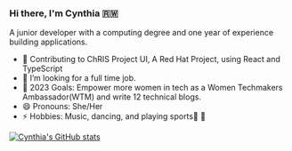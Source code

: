 ### Hi there, I'm Cynthia 🇷🇼 

A junior developer with a computing degree and one year of experience building applications. 
 
- 🔭 Contributing to ChRIS Project UI, A Red Hat Project, using React and TypeScript
- 👯 I’m looking for a full time job.
- :goal_net: 2023 Goals: Empower more women in tech as a Women Techmakers Ambassador(WTM) and write 12 technical blogs. 
- 😄 Pronouns: She/Her
- ⚡ Hobbies: Music, dancing, and playing sports:basketball: :volleyball:

[![Cynthia's GitHub stats](https://github-readme-stats.vercel.app/api?username=ciradu2204&show_icons=true&theme=cobalt&count_private=true)](https://github.com/anuraghazra/github-readme-stats)


